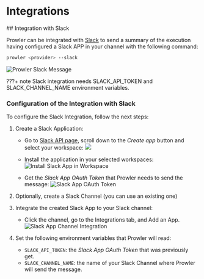 # Integrations

## Integration with Slack

Prowler can be integrated with [Slack](https://slack.com/) to send a summary of the execution having configured a Slack APP in your channel with the following command:

```sh
prowler <provider> --slack
```

![Prowler Slack Message](img/slack-prowler-message.png)

???+ note
   Slack integration needs SLACK\_API\_TOKEN and SLACK\_CHANNEL\_NAME environment variables.


### Configuration of the Integration with Slack

To configure the Slack Integration, follow the next steps:

   1. Create a Slack Application:

      - Go to [Slack API page](https://api.slack.com/tutorials/tracks/getting-a-token "Create Slack App"), scroll down to the *Create app* button and select your workspace: ![](img/create-slack-app.png)

      - Install the application in your selected workspaces: ![Install Slack App in Workspace](img/install-in-slack-workspace.png)

      - Get the *Slack App OAuth Token* that Prowler needs to send the message: ![Slack App OAuth Token](img/slack-app-token.png)

   2. Optionally, create a Slack Channel (you can use an existing one)

   3. Integrate the created Slack App to your Slack channel:

      - Click the channel, go to the Integrations tab, and Add an App. ![Slack App Channel Integration](img/integrate-slack-app.png)

   4. Set the following environment variables that Prowler will read:

      - `SLACK_API_TOKEN`: the *Slack App OAuth Token* that was previously get.
      - `SLACK_CHANNEL_NAME`: the name of your Slack Channel where Prowler will send the message.
